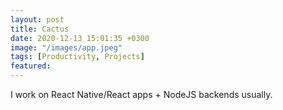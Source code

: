 ```yaml
---
layout: post
title: Cactus
date: 2020-12-13 15:01:35 +0300
image: "/images/app.jpeg"
tags: [Productivity, Projects]
featured:
---
```


I work on React Native/React apps + NodeJS backends usually.
